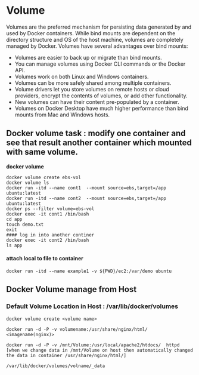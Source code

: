 # Volume 

Volumes are the preferred mechanism for persisting data generated by and used by Docker containers. While bind mounts are dependent on the directory structure and OS of the host machine, volumes are completely managed by Docker. Volumes have several advantages over bind mounts:

- Volumes are easier to back up or migrate than bind mounts.
- You can manage volumes using Docker CLI commands or the Docker API.
- Volumes work on both Linux and Windows containers.
- Volumes can be more safely shared among multiple containers.
- Volume drivers let you store volumes on remote hosts or cloud providers, encrypt the contents of volumes, or add other functionality.
- New volumes can have their content pre-populated by a container.
- Volumes on Docker Desktop have much higher performance than bind mounts from Mac and Windows hosts.


## Docker volume task : modify one container and see that result another container which mounted with same volume.


**docker volume**
```
docker volume create ebs-vol
docker volume ls
docker run -itd --name cont1  --mount source=ebs,target=/app ubuntu:latest
docker run -itd --name cont2  --mount source=ebs,target=/app ubuntu:latest
docker ps --filter volume=ebs-vol
docker exec -it cont1 /bin/bash
cd app
touch demo.txt
exit
#### log in into another continer
docker exec -it cont2 /bin/bash
ls app
````
#### attach local to file to container
````
docker run -itd --name example1 -v ${PWD}/ec2:/var/demo ubuntu
````



## Docker Volume manage from Host 

### Default Volume Location in Host :  /var/lib/docker/volumes

````
docker volume create <volume name>
````
````
docker run -d -P -v volumename:/usr/share/nginx/html/ <imagename(nginx)>
````
````
docker run -d -P -v /mnt/Volume:/usr/local/apache2/htdocs/  httpd  [when we change data in /mnt/Volume on host then automatically changed the data in container /usr/share/nginx/html/]
````
````
/var/lib/docker/volumes/volname/_data
````
